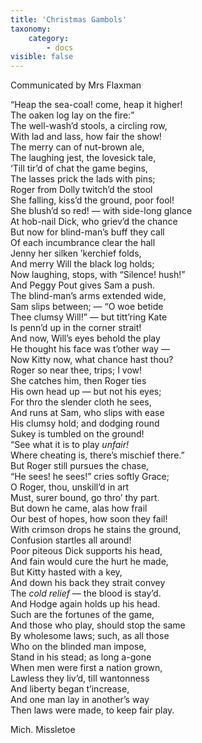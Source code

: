 ```yaml
---
title: 'Christmas Gambols'
taxonomy:
    category:
        - docs
visible: false
---
```


<div class="author">Communicated by Mrs Flaxman</div>

“Heap the sea-coal! come, heap it higher!  
The oaken log lay on the fire:”  
The well-wash’d stools, a circling row,  
With lad and lass, how fair the show!  
The merry can of nut-brown ale,  
The laughing jest, the lovesick tale,  
‘Till tir’d of chat the game begins,  
The lasses prick the lads with pins;  
Roger from Dolly twitch’d the stool  
She falling, kiss’d the ground, poor fool!  
She blush’d so red! — with side-long glance  
At hob-nail Dick, who griev’d the chance  
But now for blind-man’s buff they call  
Of each incumbrance clear the hall  
Jenny her silken ’kerchief folds,  
And merry Will the black log holds;  
Now laughing, stops, with “Silence! hush!”  
And Peggy Pout gives Sam a push.  
The blind-man’s arms extended wide,  
Sam slips between; — “O woe betide  
Thee clumsy Will!” — but titt’ring Kate  
Is penn’d up in the corner strait!  
And now, Will’s eyes behold the play  
He thought his face was t’other way —  
Now Kitty now, what chance hast thou?  
Roger so near thee, trips; I vow!  
She catches him, then Roger ties  
His own head up — but not his eyes;  
For thro the slender cloth he sees,  
And runs at Sam, who slips with ease  
His clumsy hold; and dodging round  
Sukey is tumbled on the ground!  
“See what it is to play *unfair!*  
Where cheating is, there’s mischief there.”  
But Roger still pursues the chase,  
“He sees! he sees!” cries softly Grace;  
O Roger, thou, unskill’d in art  
Must, surer bound, go thro’ thy part.  
But down he came, alas how frail  
Our best of hopes, how soon they fail!  
With crimson drops he stains the ground,  
Confusion startles all around!  
Poor piteous Dick supports his head,  
And fain would cure the hurt he made,  
But Kitty hasted with a key,  
And down his back they strait convey  
The *cold relief* — the blood is stay’d.  
And Hodge again holds up his head.  
Such are the fortunes of the game,  
And those who play, should stop the same  
By wholesome laws; such, as all those  
Who on the blinded man impose,  
Stand in his stead; as long a-gone  
When men were first a nation grown,  
Lawless they liv’d, till wantonness  
And liberty began t’increase,  
And one man lay in another’s way  
Then laws were made, to keep fair play.

Mich. Missletoe